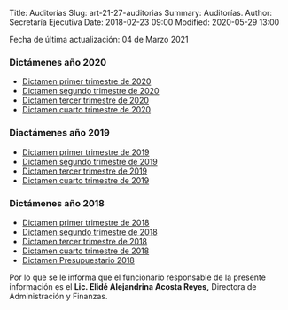 Title: Auditorías
Slug: art-21-27-auditorias
Summary: Auditorías.
Author: Secretaría Ejecutiva
Date: 2018-02-23 09:00
Modified: 2020-05-29 13:00


Fecha de última actualización: 04 de Marzo 2021
### Dictámenes año 2020

* [Dictamen primer trimestre de 2020](dictamen-2020-03-primer-trimestre.pdf)
* [Dictamen segundo trimestre de 2020](dictamen-2020-02-segundo-trimestre.pdf)
* [Dictamen tercer trimestre de 2020](dictamen-2020-02-tercer-trimestre.pdf)
* [Dictamen cuarto trimestre de 2020](dictamen-2020-04-cuarto-trimestre.pdf)

### Diactámenes año 2019

* [Dictamen primer trimestre de 2019](dictamen-2019-03-primer-trimestre.pdf)
* [Dictamen segundo trimestre de 2019](dictamen-2019-06-segundo-trimestre.pdf)
* [Dictamen tercer trimestre de 2019](dictamen-2019-09-tercer-trimestre.pdf)
* [Dictamen cuarto trimestre de 2019](dictamen-2019-12-cuarto-trimestre.pdf)

### Dictámenes año 2018

* [Dictamen primer trimestre de 2018](dictamen-2018-03-primer-trimestre.pdf)
* [Dictamen segundo trimestre de 2018](dictamen-2018-06-segundo-trimestre.pdf)
* [Dictamen tercer trimestre de 2018](dictamen-2018-09-tercer-trimestre.pdf)
* [Dictamen cuarto trimestre de 2018](dictamen-2018-12-tercer-trimestre.pdf)
* [Dictamen Presupuestario 2018](dictamen-presupuestario-2018.pdf)

Por lo que se le informa que el funcionario responsable de la presente información es el **Lic. Elidé Alejandrina Acosta Reyes,** Directora de Administración y Finanzas.
